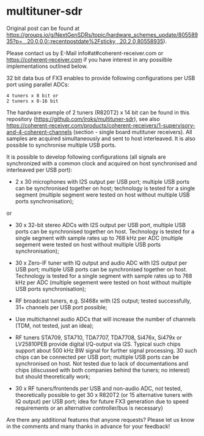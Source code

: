 # multituner-sdr

Original post can be found at https://groups.io/g/NextGenSDRs/topic/hardware_schemes_update/80558935?p=,,,20,0,0,0::recentpostdate%2Fsticky,,,20,2,0,80558935).

Please contact us by E-Mail info#at#coherent-receiver.com or https://coherent-receiver.com if you have interest in any possilble implementations outlined below.

32 bit data bus of FX3 enables to provide following configurations per USB port using parallel ADCs:

    4 tuners x 8 bit or
    2 tuners x 8-16 bit

The hardware example of 2 tuners (R820T2) x 14 bit can be found in this repository (https://github.com/iroks/multituner-sdr), see also https://coherent-receiver.com/products/coherent-receivers/1-supervisory-and-4-coherent-channels (section - single board mutituner receivers). All samples are acquired simultaneously and sent to host interleaved. It is also possible to synchronise multiple USB ports.

It is possible to develop following configurations (all signals are synchronized with a common clock and acquired on host synchronised and interleaved per USB port):

- 2 x 30 microphones with I2S output per USB port; multiple USB ports can be synchronised together on host; technology is tested for a single segment (multiple segment were tested on host without multiple USB ports synchronisation);

or

- 30 x 32-bit stereo ADCs with I2S output per USB port, multiple USB ports can be synchronised together on host. Technology is tested for a single segment with sample rates up to 768 kHz per ADC (multiple segement were tested on host without multiple USB ports synchronisation);

- 30 x Zero-IF tuner with IQ output and audio ADC with I2S output per USB port; multiple USB ports can be synchronised together on host. Technology is tested for a single segment with sample rates up to 768 kHz per ADC (multiple segement were tested on host without multiple USB ports synchronisation);   
    
- RF broadcast tuners, e.g. SI468x with I2S output; tested successfully, 31+ channels per USB port possible; 

- Use multichannel audio ADCs that will increase the number of channels (TDM, not tested, just an idea);

- RF tuners STA709, STA710, TDA7707, TDA7708, Si476x, Si479x or LV25810PEB provide digital I/Q-output via I2S. Typical such chips support about 500 kHz BW signal for further signal processing. 30 such chips can be connected per USB port; multiple USB ports can be synchronised on host. Not tested due to lack of documentations and chips (discussed with both companies behind the tuners; no interest) but should theoretically work;

- 30 x RF tuners/frontends per USB and non-audio ADC, not tested, theoretically possible to get 30 x R820T2 (or 15 alternative tuners with IQ output) per USB port; idea for future FX3 generation due to speed requirements or an alternative controller/bus is necessary)
    
Are there any additional features that anyone requests? Please let us know in the comments and many thanks in advance for your feedback!
